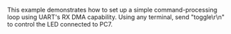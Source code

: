 This example demonstrates how to set up a simple command-processing loop using UART's RX DMA capability. 
Using any terminal, send "toggle\r\n" to control the LED connected to PC7.